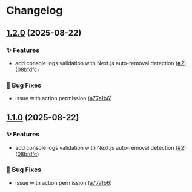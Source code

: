 # Changelog

## [1.2.0](https://github.com/thedaviddias/codekeeper/compare/v1.1.0...v1.2.0) (2025-08-22)


### ✨ Features

* add console logs validation with Next.js auto-removal detection ([#2](https://github.com/thedaviddias/codekeeper/issues/2)) ([08bfdfc](https://github.com/thedaviddias/codekeeper/commit/08bfdfc1305607b98df2bedf587cf6096ac54ab5))


### 🐛 Bug Fixes

* issue with action permission ([a77a1b6](https://github.com/thedaviddias/codekeeper/commit/a77a1b6846554b779223f29dad4ca9955d5a0576))

## [1.1.0](https://github.com/thedaviddias/codekeeper/compare/v1.0.0...v1.1.0) (2025-08-22)


### ✨ Features

* add console logs validation with Next.js auto-removal detection ([#2](https://github.com/thedaviddias/codekeeper/issues/2)) ([08bfdfc](https://github.com/thedaviddias/codekeeper/commit/08bfdfc1305607b98df2bedf587cf6096ac54ab5))


### 🐛 Bug Fixes

* issue with action permission ([a77a1b6](https://github.com/thedaviddias/codekeeper/commit/a77a1b6846554b779223f29dad4ca9955d5a0576))
